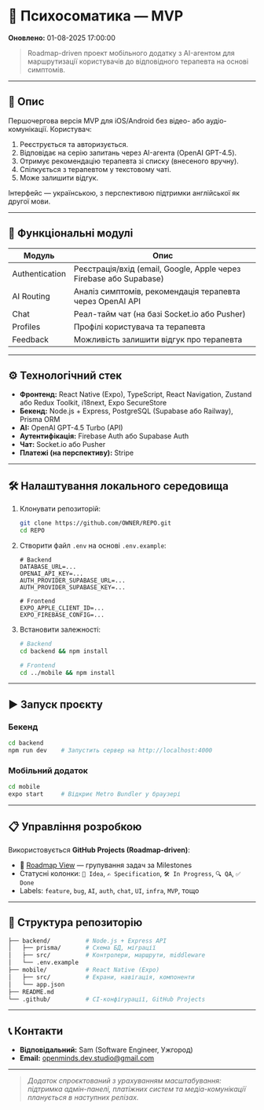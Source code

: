 # 🧠 Психосоматика — MVP

**Оновлено:** 01-08-2025 17:00:00

> Roadmap-driven проект мобільного додатку з AI-агентом для маршрутизації користувачів до відповідного терапевта на основі симптомів.

---

## 📌 Опис

Першочергова версія MVP для iOS/Android без відео- або аудіо-комунікації. Користувач:

1. Реєструється та авторизується.
2. Відповідає на серію запитань через AI-агента (OpenAI GPT-4.5).
3. Отримує рекомендацію терапевта зі списку (внесеного вручну).
4. Спілкується з терапевтом у текстовому чаті.
5. Може залишити відгук.

Інтерфейс — українською, з перспективою підтримки англійської як другої мови.

---

## 🧩 Функціональні модулі

| Модуль         | Опис                                                               |
| -------------- | ------------------------------------------------------------------ |
| Authentication | Реєстрація/вхід (email, Google, Apple через Firebase або Supabase) |
| AI Routing     | Аналіз симптомів, рекомендація терапевта через OpenAI API          |
| Chat           | Реал-тайм чат (на базі Socket.io або Pusher)                       |
| Profiles       | Профілі користувача та терапевта                                   |
| Feedback       | Можливість залишити відгук про терапевта                           |

---

## ⚙️ Технологічний стек

* **Фронтенд:** React Native (Expo), TypeScript, React Navigation, Zustand або Redux Toolkit, i18next, Expo SecureStore
* **Бекенд:** Node.js + Express, PostgreSQL (Supabase або Railway), Prisma ORM
* **AI:** OpenAI GPT-4.5 Turbo (API)
* **Аутентифікація:** Firebase Auth або Supabase Auth
* **Чат:** Socket.io або Pusher
* **Платежі (на перспективу):** Stripe

---

## 🛠️ Налаштування локального середовища

1. Клонувати репозиторій:

   ```bash
   git clone https://github.com/OWNER/REPO.git
   cd REPO
   ```
2. Створити файл `.env` на основі `.env.example`:

   ```env
   # Backend
   DATABASE_URL=...
   OPENAI_API_KEY=...
   AUTH_PROVIDER_SUPABASE_URL=...
   AUTH_PROVIDER_SUPABASE_KEY=...

   # Frontend
   EXPO_APPLE_CLIENT_ID=...
   EXPO_FIREBASE_CONFIG=...
   ```
3. Встановити залежності:

   ```bash
   # Backend
   cd backend && npm install

   # Frontend
   cd ../mobile && npm install
   ```

---

## ▶️ Запуск проєкту

### Бекенд

```bash
cd backend
npm run dev    # Запустить сервер на http://localhost:4000
```

### Мобільний додаток

```bash
cd mobile
expo start     # Відкриє Metro Bundler у браузері
```

---

## 📋 Управління розробкою

Використовується **GitHub Projects (Roadmap-driven)**:

* 📌 [Roadmap View](https://github.com/OWNER/REPO/projects) — групування задач за Milestones
* Статусні колонки: `🧠 Idea`, `✍️ Specification`, `🛠️ In Progress`, `🔍 QA`, `✅ Done`
* Labels: `feature`, `bug`, `AI`, `auth`, `chat`, `UI`, `infra`, `MVP`, тощо

---

## 📂 Структура репозиторію

```bash
├── backend/          # Node.js + Express API
│   ├── prisma/       # Схема БД, міграції
│   ├── src/          # Контролери, маршрути, middleware
│   └── .env.example
├── mobile/           # React Native (Expo)
│   ├── src/          # Екрани, навігація, компоненти
│   └── app.json
├── README.md
└── .github/          # CI-конфігурації, GitHub Projects
```

---

## 📞 Контакти

* **Відповідальний:** Sam (Software Engineer, Ужгород)
* **Email:** [openminds.dev.studio@gmail.com](mailto:openminds.dev.studio@gmail.com)

---

> *Додаток спроєктований з урахуванням масштабування: підтримка адмін-панелі, платіжних систем та медіа-комунікації планується в наступних релізах.*

